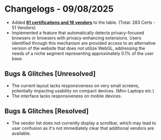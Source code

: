 # Changelogs - 09/08/2025
- Added <b><ins>61 certifications and 16 vendors</ins></b> to the table. (Total: 283 Certs - 51 Vendors)
- Implemented a feature that automatically detects privacy-focused browsers or browsers with privacy-enhancing extensions. Users identified through this mechanism are provided access to an alternative version of the website that does not utilize WebGL, addressing the needs of a niche segment representing approximately 0.1% of the user base.

## Bugs & Glitches [Unresolved]
- The current layout lacks responsiveness on very small screens, potentially impacting usability on compact devices. (Mini-Laptops etc.)
- The interface lacks responsiveness on mobile devices.

## Bugs & Glitches [Resolved]
- The vendor list does not currently display a scrollbar, which may lead to user confusion as it's not immediately clear that additional vendors are available.

